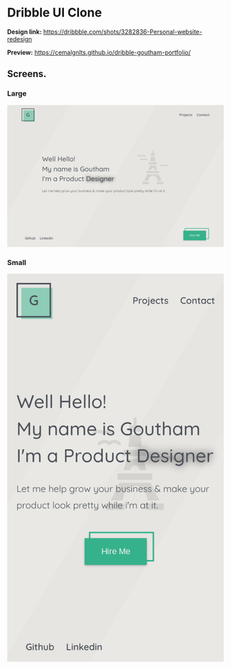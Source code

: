 # Dribble UI Clone

**Design link:** https://dribbble.com/shots/3282836-Personal-website-redesign

**Preview:** https://cemalgnlts.github.io/dribble-goutham-portfolio/

## Screens.

### Large
![Large](screenshots/large.png)

### Small
![Small](screenshots/small.png)
